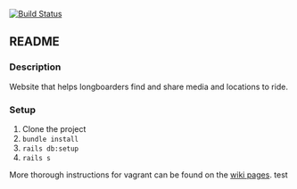 [![Build Status](https://travis-ci.com/andyklimczak/bombhills.svg?token=Hk7aGaxbxnnHFYhzvcJG&branch=master)](https://travis-ci.com/andyklimczak/bombhills)

## README
### Description

Website that helps longboarders find and share media and locations to ride.

### Setup
1. Clone the project
2. `bundle install`
3. `rails db:setup`
4. `rails s`

More thorough instructions for vagrant can be found on the [wiki pages](https://github.com/andyklimczak/bomb-hills/wiki/Vagrant).
test
